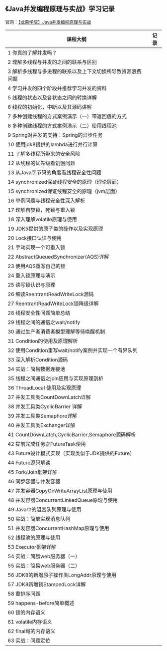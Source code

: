 ## 《Java并发编程原理与实战》学习记录
官网：[【龙果学院】Java并发编程原理与实战](https://www.roncoo.com/course/view/b6f89747a8284f44838b2c4da6c8677b)

| 课程大纲                                                   | 记录 |
| ---------------------------------------------------------- | ---- |
| 1 你真的了解并发吗？                                       |      |
| 2 理解多线程与并发的之间的联系与区别                       |      |
| 3 解析多线程与多进程的联系以及上下文切换所导致资源浪费问题 |      |
| 4 学习并发的四个阶段并推荐学习并发的资料                   |      |
| 5 线程的状态以及各状态之间的转换详解                       |      |
| 6 线程的初始化，中断以及其源码讲解                         |      |
| 7 多种创建线程的方式案例演示（一）带返回值的方式           |      |
| 8 多种创建线程的方式案例演示（二）使用线程池               |      |
| 9 Spring对并发的支持：Spring的异步任务                     |      |
| 10 使用jdk8提供的lambda进行并行计算                        |      |
| 11 了解多线程所带来的安全风险                              |      |
| 12 从线程的优先级看饥饿问题                                |      |
| 13 从Java字节码的角度看线程安全性问题                      |      |
| 14 synchronized保证线程安全的原理（理论层面）              |      |
| 15 synchronized保证线程安全的原理（jvm层面）               |      |
| 16 单例问题与线程安全性深入解析                            |      |
| 17 理解自旋锁，死锁与重入锁                                |      |
| 18 深入理解volatile原理与使用                              |      |
| 19 JDK5提供的原子类的操作以及实现原理                      |      |
| 20 Lock接口认识与使用                                      |      |
| 21 手动实现一个可重入锁                                    |      |
| 22 AbstractQueuedSynchronizer(AQS)详解                     |      |
| 23 使用AQS重写自己的锁                                     |      |
| 24 重入锁原理与演示                                        |      |
| 25 读写锁认识与原理                                        |      |
| 26 细读ReentrantReadWriteLock源码                          |      |
| 27 ReentrantReadWriteLock锁降级详解                        |      |
| 28 线程安全性问题简单总结                                  |      |
| 29 线程之间的通信之wait/notify                             |      |
| 30 通过生产者消费者模型理解等待唤醒机制                    |      |
| 31 Condition的使用及原理解析                               |      |
| 32 使用Condition重写wait/notify案例并实现一个有界队列      |      |
| 33 深入解析Condition源码                                   |      |
| 34 实战：简易数据连接池                                    |      |
| 35 线程之间通信之join应用与实现原理剖析                    |      |
| 36 ThreadLocal 使用及实现原理                              |      |
| 37 并发工具类CountDownLatch详解                            |      |
| 38 并发工具类CyclicBarrier 详解                            |      |
| 39 并发工具类Semaphore详解                                 |      |
| 40 并发工具类Exchanger详解                                 |      |
| 41 CountDownLatch,CyclicBarrier,Semaphore源码解析          |      |
| 42 提前完成任务之FutureTask使用                            |      |
| 43 Future设计模式实现（实现类似于JDK提供的Future）         |      |
| 44 Future源码解读                                          |      |
| 45 Fork/Join框架详解                                       |      |
| 46 同步容器与并发容器                                      |      |
| 47 并发容器CopyOnWriteArrayList原理与使用                  |      |
| 48 并发容器ConcurrentLinkedQueue原理与使用                 |      |
| 49 Java中的阻塞队列原理与使用                              |      |
| 50 实战：简单实现消息队列                                  |      |
| 51 并发容器ConcurrentHashMap原理与使用                     |      |
| 52 线程池的原理与使用                                      |      |
| 53 Executor框架详解                                        |      |
| 54 实战：简易web服务器（一）                               |      |
| 55 实战：简易web服务器（二）                               |      |
| 56 JDK8的新增原子操作类LongAddr原理与使用                  |      |
| 57 JDK8新增锁StampedLock详解                               |      |
| 58 重排序问题                                              |      |
| 59 happens-before简单概述                                  |      |
| 60 锁的内存语义                                            |      |
| 61 volatile内存语义                                        |      |
| 62 final域的内存语义                                       |      |
| 63 实战：问题定位                                          |      |